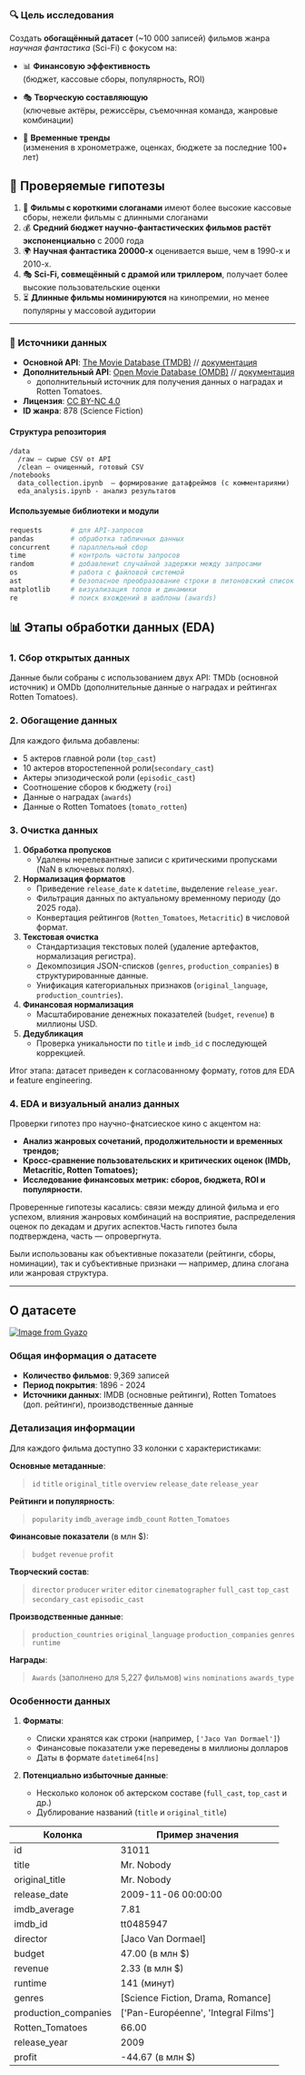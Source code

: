 
### 🔍 Цель исследования

Создать **обогащённый датасет** (~10 000 записей) фильмов жанра *научная фантастика* (Sci-Fi) с фокусом на:

- 📊 **Финансовую эффективность**  
  (бюджет, кассовые сборы, популярность, ROI)
  
- 🎭 **Творческую составляющую**  
  (ключевые актёры, режиссёры, съемочнная команда, жанровые комбинации)

- 📆 **Временные тренды**  
  (изменения в хронометраже, оценках, бюджете за последние 100+ лет)

## 🧪 Проверяемые гипотезы

1. 💬 **Фильмы с короткими слоганами** имеют более высокие кассовые сборы, нежели фильмы с длинными слоганами 
2. 💰 **Средний бюджет научно-фантастических фильмов растёт экспоненциально** с 2000 года
3. 🌍 **Научная фантастика 20000-х** оценивается выше, чем в 1990-х и 2010-х.
4. 🎭 **Sci-Fi, совмещённый с драмой или триллером**, получает более высокие пользовательские оценки
5. ⏳ **Длинные фильмы номинируются** на кинопремии, но менее популярны у массовой аудитории

---

### 🔗 Источники данных
- **Основной API**: [The Movie Database (TMDB)](https://developers.themoviedb.org/3) // [документация](https://cran.r-project.org/web/packages/TMDb/TMDb.pdf)
- **Дополнительный API**: [Open Movie Database (OMDB)](https://www.omdbapi.com/) // [документация](https://app.readthedocs.org/projects/omdbpy/downloads/pdf/latest/)
  - дополнительный источник для получения данных о наградах и Rotten Tomatoes.
- **Лицензия**: [CC BY-NC 4.0](https://www.themoviedb.org/documentation/api/terms-of-use)
- **ID жанра**: 878 (Science Fiction)


#### Структура репозитория
```
/data
  /raw – сырые CSV от API
  /clean – очищенный, готовый CSV
/notebooks
  data_collection.ipynb  – формирование датафреймов (с комментариями)
  eda_analysis.ipynb - анализ результатов
```

#### Используемые библиотеки и модули
```python
requests       # для API-запросов
pandas         # обработка табличных данных
concurrent     # параллельный сбор
time           # контроль частоты запросов
random         # добавлениt случайной задержки между запросами
os             # работа с файловой системой
ast            # безопасное преобразование строки в питоновский список
matplotlib     # визуализация топов и динамики
re             # поиск вхождений в шаблоны (awards)
```




## 📊 Этапы обработки данных (EDA)

### 1. Сбор открытых данных
Данные были собраны с использованием двух API: TMDb (основной источник) и OMDb (дополнительные данные о наградах и рейтингах Rotten Tomatoes).

### 2. Обогащение данных
Для каждого фильма добавлены:
- 5 актеров главной роли (`top_cast`)
- 10 актеров второстепенной роли(`secondary_cast`)
- Актеры эпизодической роли (`episodic_cast`)
- Соотношение сборов к бюджету (`roi`)  
- Данные о наградах (`awards`)
- Данные о Rotten Tomatoes (`tomato_rotten`)

### 3. Очистка данных
1. **Обработка пропусков**  
   - Удалены нерелевантные записи с критическими пропусками (NaN в ключевых полях).  
2. **Нормализация форматов**  
   - Приведение `release_date` к `datetime`, выделение `release_year`.  
   - Фильтрация данных по актуальному временному периоду (до 2025 года).  
   - Конвертация рейтингов (`Rotten_Tomatoes`, `Metacritic`) в числовой формат.  
3. **Текстовая очистка**  
   - Стандартизация текстовых полей (удаление артефактов, нормализация регистра).  
   - Декомпозиция JSON-списков (`genres`, `production_companies`) в структурированные данные.  
   - Унификация категориальных признаков (`original_language`, `production_countries`).  
4. **Финансовая нормализация**  
   - Масштабирование денежных показателей (`budget`, `revenue`) в миллионы USD.  
5. **Дедубликация**  
   - Проверка уникальности по `title` и `imdb_id` с последующей коррекцией.  

Итог этапа: датасет приведен к согласованному формату, готов для EDA и feature engineering.

### 4. EDA и визуальный анализ данных

Проверки гипотез про научно-фнатсиеское кино с акцентом на:
- **Анализ жанровых сочетаний, продолжительности и временных трендов;**  
- **Кросс-сравнение пользовательских и критических оценок (IMDb, Metacritic, Rotten Tomatoes);**  
- **Исследование финансовых метрик: сборов, бюджета, ROI и популярности.**

Проверенные гипотезы касались: связи между длиной фильма и его успехом, влияния жанровых комбинаций на восприятие, распределения оценок по декадам и других аспектов.Часть гипотез была подтверждена, часть — опровергнута.

Были использованы как объективные показатели (рейтинги, сборы, номинации), так и субъективные признаки — например, длина слогана или жанровая структура.  


---

## О датасете

[![Image from Gyazo](https://i.gyazo.com/b256ef5cee9184ea55a2b8299101cea3.png)](https://gyazo.com/b256ef5cee9184ea55a2b8299101cea3)

### **Общая информация о датасете**
- **Количество фильмов**: 9,369 записей
- **Период покрытия**: 1896 - 2024
- **Источники данных**: IMDB (основные рейтинги), Rotten Tomatoes (доп. рейтинги), производственные данные

### **Детализация информации**
Для каждого фильма доступно 33 колонки с характеристиками:

**Основные метаданные**:
> `id` `title` `original_title` `overview` `release_date` `release_year`

**Рейтинги и популярность**:
> `popularity` `imdb_average` `imdb_count` `Rotten_Tomatoes`

**Финансовые показатели** (в млн $):
> `budget` `revenue` `profit`

**Творческий состав**:
> `director` `producer` `writer` `editor` `cinematographer`
> `full_cast` `top_cast` `secondary_cast` `episodic_cast`

**Производственные данные**:
> `production_countries` `original_language` `production_companies` `genres` `runtime`

**Награды**:
> `Awards` (заполнено для 5,227 фильмов) `wins` `nominations` `awards_type`

### **Особенности данных**
1. **Форматы**:
   - Списки хранятся как строки (например, `['Jaco Van Dormael']`)
   - Финансовые показатели уже переведены в миллионы долларов
   - Даты в формате `datetime64[ns]`

3. **Потенциально избыточные данные**:
   - Несколько колонок об актерском составе (`full_cast`, `top_cast` и др.)
   - Дублирование названий (`title` и `original_title`)

| Колонка              | Пример значения                          |
|----------------------|-----------------------------------------|
| id                   | 31011                                   |
| title                | Mr. Nobody                              |
| original_title       | Mr. Nobody                              |
| release_date         | 2009-11-06 00:00:00                     |
| imdb_average         | 7.81                                    |
| imdb_id              | tt0485947                               |
| director             | [Jaco Van Dormael]                      |
| budget               | 47.00 (в млн $)                        |
| revenue              | 2.33 (в млн $)                         |
| runtime              | 141 (минут)                            |
| genres               | [Science Fiction, Drama, Romance]      |
| production_companies | ['Pan-Européenne', 'Integral Films']    |
| Rotten_Tomatoes      | 66.00                                   |
| release_year         | 2009                                    |
| profit               | -44.67 (в млн $)                       |

